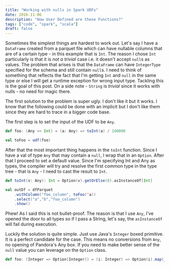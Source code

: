 ```yaml
---
title: "Working with nulls in Spark UDFs"
date: 2016-11-06
description: "How User Defined are these Functions?"
tags: ["code", "spark", "scala"]
draft: false
---
```


Sometimes the simplest things are hardest to work out. Let's say I have a `DataFrame` created from a parquet file which can have nullable columns that are of a certain type - in this example that is `Int`. The reason I chose `Int` particularly is that it is _not a trivial_ case i.e. it doesn't accept `null`s as values. The problem that arises is that the `DataFrame` can have `IntegerType` specified for the schema and still contain `null`s. I need to think of something that reflects the fact that I'm getting `Int` and `null` in the same type or else I will get a runtime exception for wrong input type. Tackling this is the goal of this post. On a side note - `String` is _trivial_ since it works with nulls - no need for magic there.

The first solution to the problem is super ugly. I don't like it but it works. I know that the following could be done with an implicit but I don't like them since they are hard to trace in a bigger code base.

The first step is to  set the input of the UDF to be `Any`.
```scala
def foo: (Any => Int) = (a: Any) => toInt(a) / 100000

val toFoo = udf(foo)
```

After that the most important thing happens in the `toInt` function. Since I have a val of type `Any` that may contain a `null`, I wrap that in an `Option`. After that I proceed to set a default value. Since I'm specifying Int and Any as types, the compiler will try and resolve the first common type in the type tree - that is `Any` - I need to cast the result to `Int`.

```scala
def toInt(v: Any): Int = Option(v).getOrElse(0).asInstanceOf[Int]
```

```scala
val outDf = dfParquet
    .withColumn("foo_column", toFoo('a))
    .select("a","b","foo_column")
    .show()
```

Phew! As I said this is not bullet-proof. The reason is that I use `Any`, I've opened the door to all types so if I pass a String, let's say, the `asInstanceOf` will fail during execution.

Luckily the solution is quite simple. Just use Java's `Integer` boxed primitive. It is a perfect candidate for the case. This means no conversions from `Any`, no opening of Pandora's Any box. If you need to make better sense of the `null` value you can leverage on the `Option` class.

```scala
def foo: (Integer => Option[Integer]) = (i: Integer) => Option(i).map(_ + 1)
```
